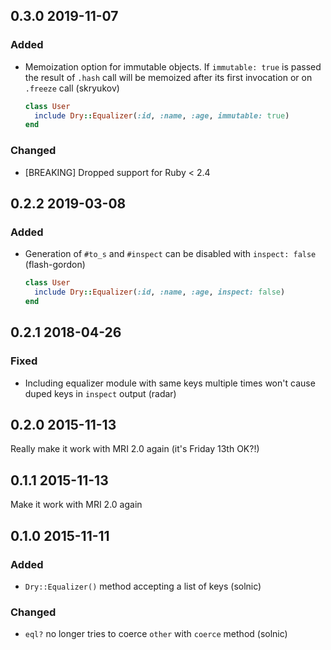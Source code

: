 ## 0.3.0 2019-11-07


### Added

- Memoization option for immutable objects. If `immutable: true` is passed the result of `.hash` call will be memoized after its first invocation or on `.freeze` call (skryukov)
  ```ruby
  class User
    include Dry::Equalizer(:id, :name, :age, immutable: true)
  end
  ```

### Changed

- [BREAKING] Dropped support for Ruby < 2.4
## 0.2.2 2019-03-08


### Added

- Generation of `#to_s` and `#inspect` can be disabled with `inspect: false` (flash-gordon)
  ```ruby
  class User
    include Dry::Equalizer(:id, :name, :age, inspect: false)
  end
  ```

## 0.2.1 2018-04-26


### Fixed

- Including equalizer module with same keys multiple times won't cause duped keys in `inspect` output (radar)

## 0.2.0 2015-11-13

Really make it work with MRI 2.0 again (it's Friday 13th OK?!)

## 0.1.1 2015-11-13

Make it work with MRI 2.0 again

## 0.1.0 2015-11-11


### Added

- `Dry::Equalizer()` method accepting a list of keys (solnic)

### Changed

- `eql?` no longer tries to coerce `other` with `coerce` method (solnic)
